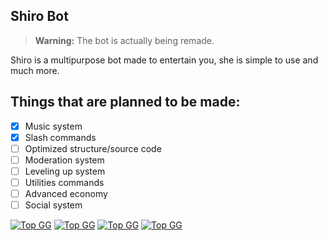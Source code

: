 ## Shiro Bot
> **Warning:** The bot is actually being remade.

Shiro is a multipurpose bot made to entertain you, she is simple to use and much more.

## Things that are planned to be made:

- [x] Music system
- [x] Slash commands
- [ ] Optimized structure/source code
- [ ] Moderation system
- [ ] Leveling up system
- [ ] Utilities commands
- [ ] Advanced economy
- [ ] Social system

[![Top GG](https://top.gg/api/widget/status/481289027753082890.svg)](https://top.gg/bot/481289027753082890) [![Top GG](https://top.gg/api/widget/upvotes/481289027753082890.svg?noavatar=true)](https://top.gg/bot/481289027753082890) [![Top GG](https://top.gg/api/widget/servers/481289027753082890.svg?noavatar=true)](https://top.gg/bot/481289027753082890) [![Top GG](https://top.gg/api/widget/owner/481289027753082890.svg?noavatar=false)](https://top.gg/bot/481289027753082890)
